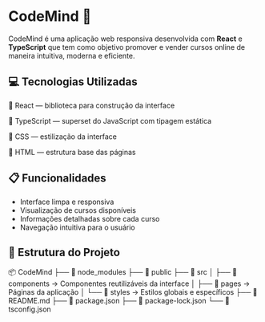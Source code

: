 # CodeMind 🧠

CodeMind é uma aplicação web responsiva desenvolvida com **React** e **TypeScript** que tem como objetivo promover e vender cursos online de maneira intuitiva, moderna e eficiente.

## 💻 Tecnologias Utilizadas

🔹 React — biblioteca para construção da interface

🔹 TypeScript — superset do JavaScript com tipagem estática

🔹 CSS — estilização da interface

🔹 HTML — estrutura base das páginas

## 📋 Funcionalidades

- Interface limpa e responsiva
- Visualização de cursos disponíveis
- Informações detalhadas sobre cada curso
- Navegação intuitiva para o usuário
  
## 📁 Estrutura do Projeto

📦 CodeMind
├── 📁 node_modules
├── 📁 public
├── 📁 src
│   ├── 📁 components   → Componentes reutilizáveis da interface
│   ├── 📁 pages        → Páginas da aplicação
│   └── 📁 styles       → Estilos globais e específicos
├── 📄 README.md
├── 📄 package.json
├── 📄 package-lock.json
└── 📄 tsconfig.json
